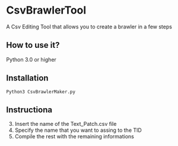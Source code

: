 # CsvBrawlerTool
A Csv Editing Tool that allows you to create a brawler in a few steps

## How to use it?
Python 3.0 or higher

## Installation
`Python3 CsvBrawlerMaker.py`

## Instructiona
3. Insert the name of the Text_Patch.csv file
4. Specify the name that you want to assing to the TID
5. Compile the rest with the remaining informations 
